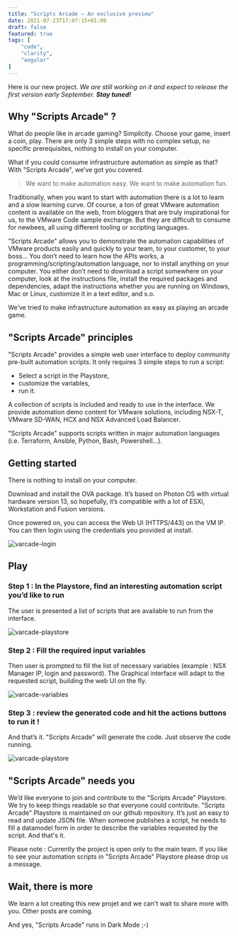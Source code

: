 ```yaml
---
title: "Scripts Arcade – An exclusive preview"
date: 2021-07-23T17:07:15+01:00
draft: false
featured: true
tags: [
    "code",
    "clarity",
    "angular"
]
---
```



Here is our new project.
*We are still working on it and expect to release the first version early September. __Stay tuned!__*

## Why "Scripts Arcade" ?

What do people like in arcade gaming? Simplicity. Choose your game, insert a coin, play. There are only 3 simple steps with no complex setup, no specific prerequisites, nothing to install on your computer.

What if you could consume infrastructure automation as simple as that? With "Scripts Arcade", we’ve got you covered.
> We want to make automation easy. We want to make automation fun.

Traditionally, when you want to start with automation there is a lot to learn and a slow learning curve. Of course, a ton of great VMware automation content is available on the web, from bloggers that are truly inspirational for us, to the VMware Code sample exchange. But they are difficult to consume for newbees, all using different tooling or scripting languages.

"Scripts Arcade" allows you to demonstrate the automation capabilities of VMware products easily and quickly to your team, to your customer, to your boss… You don’t need to learn how the APIs works, a programming/scripting/automation language, nor to install anything on your computer. You either don’t need to download a script somewhere on your computer, look at the instructions file, install the required packages and dependencies, adapt the instructions whether you are running on Windows, Mac or Linux, customize it in a text editor, and s.o.

We’ve tried to make infrastructure automation as easy as playing an arcade game.

## "Scripts Arcade" principles

"Scripts Arcade" provides a simple web user interface to deploy community pre-built automation scripts. It only requires 3 simple steps to run a script:
-	Select a script in the Playstore,
-	customize the variables,
-	run it.

A collection of scripts is included and ready to use in the interface. We provide automation demo content for VMware solutions, including NSX-T, VMware SD-WAN, HCX and NSX Advanced Load Balancer.

"Scripts Arcade" supports scripts written in major automation languages (i.e. Terraform, Ansible, Python, Bash, Powershell…).

## Getting started

There is nothing to install on your computer.

Download and install the OVA package. It’s based on Photon OS with virtual hardware version 13, so hopefully, it’s compatible with a lot of ESXi, Workstation and Fusion versions.

Once powered on, you can access the Web UI (HTTPS/443) on the VM IP. You can then login using the credentials you provided at install.

![varcade-login](/varcade-login.png "Scripts Arcade Login Page")

## Play

### Step 1 : In the Playstore, find an interesting automation script you’d like to run 
The user is presented a list of scripts that are available to run from the interface.

![varcade-playstore](/varcade-playstore.png "Scripts Arcade Playstore Page")

### Step 2 : Fill the required input variables
Then user is prompted to fill the list of necessary variables (example : NSX Manager IP, login and password). The Graphical interface will adapt to the requested script, building the web UI on the fly. 

![varcade-variables](/varcade-variables.png "Scripts Arcade variables Page")

### Step 3 : review the generated code and hit the actions buttons to run it !
And that’s it. "Scripts Arcade" will generate the code. Just observe the code running. 

![varcade-playstore](/varcade-run.png "Scripts Arcade run Page")

## "Scripts Arcade" needs you

We’d like everyone to join and contribute to the "Scripts Arcade" Playstore. We try to keep things readable so that everyone could contribute. "Scripts Arcade" Playstore is maintained on our github repository. It’s just an easy to read and update JSON file. When someone publishes a script, he needs to fill a datamodel form in order to describe the variables requested by the script. And that's it.

Please note : Currently the project is open only to the main team. If you like to see your automation scripts in "Scripts Arcade" Playstore please drop us a message.

## Wait, there is more

We learn a lot creating this new projet and we can't wait to share more with you. Other posts are coming. 

And yes, "Scripts Arcade" runs in Dark Mode ;-)
